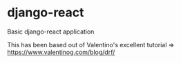 # django-react
Basic django-react application

This has been based out of Valentino's excellent tutorial => https://www.valentinog.com/blog/drf/
